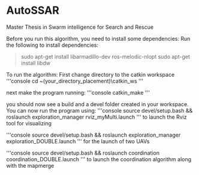 # AutoSSAR
Master Thesis in Swarm intelligence for Search and Rescue

Before you run this algorithm, you need to install some dependencies:
Run the following to install dependencies:

>  sudo apt-get install libarmadillo-dev ros-melodic-nlopt 
>  sudo apt-get install libdw


To run the algorithm:
First change directory to the catkin workspace
'''console
cd ~\(your_directory_placement)\catkin_ws
'''

next make the program running:
'''console
catkin_make
'''

you should now see a build and a devel folder created in your workspace.
You can now run the program using:
'''console
source devel/setup.bash && roslaunch exploration_manager rviz_myMulti.launch
'''
to launch the Rviz tool for visualizing


'''console
source devel/setup.bash && roslaunch exploration_manager exploration_DOUBLE.launch
'''
for the launch of two UAVs

'''console
source devel/setup.bash && roslaunch coordination coordination_DOUBLE.launch
'''
to launch the coordination algorithm along with the mapmerge
